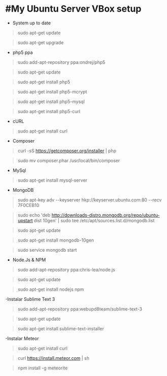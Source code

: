 #My Ubuntu Server VBox setup
============

- System up to date

> sudo apt-get update

> sudo apt-get upgrade

- php5 ppa

> sudo add-apt-repository ppa:ondrej/php5

> sudo apt-get update

> sudo apt-get install php5

> sudo apt-get install php5-mcrypt

> sudo apt-get install php5-mysql

> sudo apt-get install php5-curl

- cURL

> sudo apt-get install curl

- Composer

> curl -sS https://getcomposer.org/installer | php

> sudo mv composer.phar /usr/local/bin/composer

- MySql

> sudo apt-get install mysql-server

- MongoDB

> sudo apt-key adv --keyserver hkp://keyserver.ubuntu.com:80 --recv 7F0CEB10

> sudo echo 'deb http://downloads-distro.mongodb.org/repo/ubuntu-upstart dist 10gen' | sudo tee /etc/apt/sources.list.d/mongodb.list

> sudo apt-get update

> sudo apt-get install mongodb-10gen

> sudo service mongodb start

- Node.Js & NPM

> sudo add-apt-repository ppa:chris-lea/node.js

> sudo apt-get update

> sudo apt-get install nodejs npm


-Instalar Sublime Text 3

> sudo add-apt-repository ppa:webupd8team/sublime-text-3

> sudo apt-get update

> sudo apt-get install sublime-text-installer

-Instalar Meteor

> sudo apt-get install curl

> curl https://install.meteor.com | sh

> npm install -g meteorite
